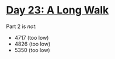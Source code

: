 # [Day 23: A Long Walk](https://adventofcode.com/2023/day/23)

Part 2 is *not*:
* 4717 (too low)
* 4826 (too low)
* 5350 (too low)